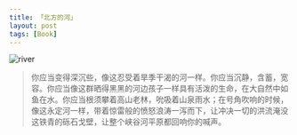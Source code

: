 ```yaml
---
title: 「北方的河」
layout: post
tags: [Book]
---
```




![river](http://static.simpledesktops.com/uploads/desktops/2014/04/15/Subtle_Ocean.jpg)

> 你应当变得深沉些，像这忍受着旱季干渴的河一样。你应当沉静，含蓄，宽容。你应当像这群晒得黑黑的河边孩子一样具有活泼的生命，在大自然中如鱼在水。你应当根须攀着高山老林，吮吸着山泉雨水；在号角吹响的时候，像这永定河一样，带着惊雷般的愤怒浪涛一泻而下，让冲决一切的洪流淹没这铁青的砾石戈壁，让整个峡谷河平原都回响你的喊声。
